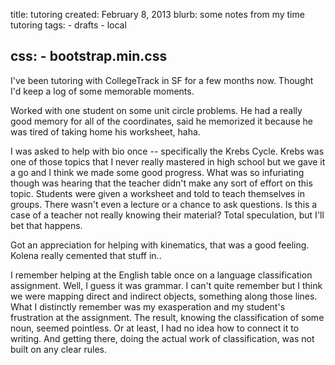 title: tutoring
created: February 8, 2013
blurb: some notes from my time tutoring
tags:
    - drafts
    - local

css:
    - bootstrap.min.css
---

I've been tutoring with CollegeTrack in SF for a few months now.
Thought I'd keep a log of some memorable moments.

Worked with one student on some unit circle problems.
He had a really good memory for all of the coordinates,
said he memorized it because he was tired of taking home his worksheet, haha.

I was asked to help with bio once -- specifically the Krebs Cycle.
Krebs was one of those topics that I never really mastered in high school
but we gave it a go and I think we made some good progress.
What was so infuriating though was hearing that the teacher didn't make any sort of effort on this topic.
Students were given a worksheet and told to teach themselves in groups.
There wasn't even a lecture or a chance to ask questions.
Is this a case of a teacher not really knowing their material?
Total speculation, but I'll bet that happens.

Got an appreciation for helping with kinematics, that was a good feeling.
Kolena really cemented that stuff in..

I remember helping at the English table once on a language classification assignment.
Well, I guess it was grammar.
I can't quite remember but I think we were mapping direct and indirect objects,
something along those lines.
What I distinctly remember was my exasperation and my student's frustration at the assignment.
The result, knowing the classification of some noun, seemed pointless.
Or at least, I had no idea how to connect it to writing.
And getting there, doing the actual work of classification, was not built on any clear rules.
